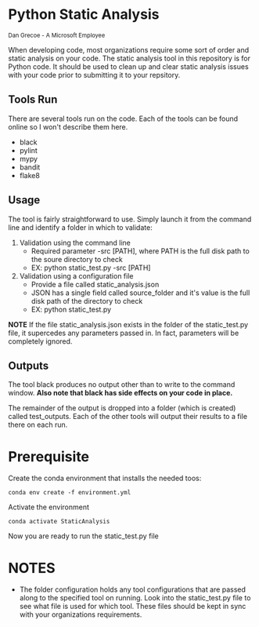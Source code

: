 # Python Static Analysis
<sub>Dan Grecoe - A Microsoft Employee</sub>

When developing code, most organizations require some sort of order and static analysis on your code. The static analysis tool in this repository is for Python code. It should be used to clean up and clear static analysis issues with your code prior to submitting it to your repsitory. 

## Tools Run
There are several tools run on the code. Each of the tools can be found online so I won't describe them here.

- black
- pylint
- mypy
- bandit
- flake8

## Usage
The tool is fairly straightforward to use. Simply launch it from the command line and identify a folder in which to validate:

1. Validation using the command line
    - Required parameter -src [PATH], where PATH is the full disk path to the soure directory to check
    - EX: python static_test.py -src [PATH]
2. Validation using a configuration file
    - Provide a file called static_analysis.json 
    - JSON has a single field called source_folder and it's value is the full disk path of the directory to check
    - EX: python static_test.py

<B>NOTE</B> If the file static_analysis.json exists in the folder of the static_test.py file, it supercedes any parameters passed in. In fact, parameters will be completely ignored. 

## Outputs
The tool black produces no output other than to write to the command window. <b>Also note that black has side effects on your code in place.</b>

The remainder of the output is dropped into a folder (which is created) called test_outputs. Each of the other tools will output their results to a file there on each run. 

# Prerequisite
Create the conda environment that installs the needed toos:

```
conda env create -f environment.yml
```

Activate the environment

```
conda activate StaticAnalysis
```

Now you are ready to run the static_test.py file

# NOTES

- The folder configuration holds any tool configurations that are passed along to the specified tool on running. Look into the static_test.py file to see what file is used for which tool. These files should be kept in sync with your organizations requirements. 


